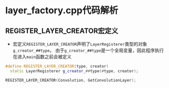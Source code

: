 # layer_factory.cpp代码解析
## REGISTER_LAYER_CREATOR宏定义
* 宏定义`REGISTER_LAYER_CREATOR`声明了`LayerRegisterer`类型的对象`g_creator_##type`，
由于`g_creator_##type`是一个全局变量，因此程序执行在进入`main`函数之前会被定义
```c++
#define REGISTER_LAYER_CREATOR(type, creator)                                  \
  static LayerRegisterer g_creator_##type(#type, creator);
```
```c++
REGISTER_LAYER_CREATOR(Convolution, GetConvolutionLayer);
```
